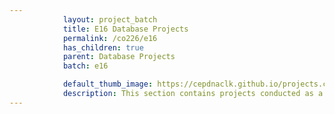 ```yaml
---
            layout: project_batch
            title: E16 Database Projects
            permalink: /co226/e16
            has_children: true
            parent: Database Projects
            batch: e16

            default_thumb_image: https://cepdnaclk.github.io/projects.ce.pdn.ac.lk/data/categories/co226/thumbnail.jpg
            description: This section contains projects conducted as a partial requirement to complete the course CO226 - Database Systems. Usually, these projects are conducted by groups of 3 students. The course focuses on database systems and students are required to develop a database management system for the project
---
```

